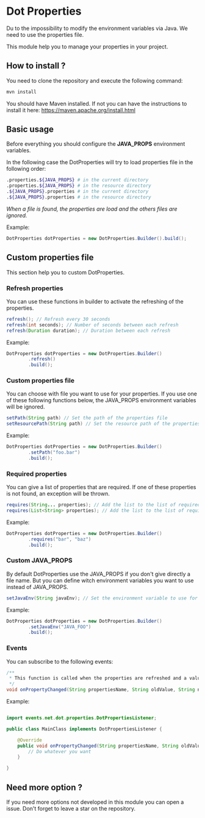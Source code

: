 # Dot Properties

Du to the impossibility to modify the environment variables via Java.
We need to use the properties file.

This module help you to manage your properties in your project.

## How to install ?

You need to clone the repository and execute the following command:
````bash
mvn install
````

You should have Maven installed. If not you can have the instructions to install it here: https://maven.apache.org/install.html

## Basic usage

Before everything you should configure the **JAVA_PROPS** environment variables.

In the following case the DotProperties will try to load properties file in the following order:

````bash
.properties.${JAVA_PROPS} # in the current directory
.properties.${JAVA_PROPS} # in the resource directory
.${JAVA_PROPS}.properties # in the current directory
.${JAVA_PROPS}.properties # in the resource directory
````

_When a file is found, the properties are load and the others files are ignored._

Example:
```java
DotProperties dotProperties = new DotProperties.Builder().build();
```

## Custom properties file

This section help you to custom DotProperties.

### Refresh properties

You can use these functions in builder to activate the refreshing of the properties.

````java
refresh(); // Refresh every 30 seconds
refresh(int seconds); // Number of seconds between each refresh
refresh(Duration duration); // Duration between each refresh
````

Example:
````java
DotProperties dotProperties = new DotProperties.Builder()
        .refresh()
        .build();
````

### Custom properties file

You can choose with file you want to use for your properties. If you use one of these following functions below, the JAVA_PROPS environment variables will be ignored.

````java
setPath(String path) // Set the path of the properties file
setResourcePath(String path) // Set the resource path of the properties file
````

Example:
````java
DotProperties dotProperties = new DotProperties.Builder()
        .setPath("foo.bar")
        .build();
````

### Required properties

You can give a list of properties that are required. If one of these properties is not found, an exception will be thrown.

````java
requires(String... properties); // Add the list to the list of required properties
requires(List<String> properties); // Add the list to the list of required properties
````

Example:
````java
DotProperties dotProperties = new DotProperties.Builder()
        .requires("bar", "baz")
        .build();
````

### Custom JAVA_PROPS

By default DotProperties use the JAVA_PROPS if you don't give directly a file name. But you can define witch environment variables you want to use instead of JAVA_PROPS.

````java
setJavaEnv(String javaEnv); // Set the environment variable to use for the properties file
````

Example:
````java
DotProperties dotProperties = new DotProperties.Builder()
        .setJavaEnv("JAVA_FOO")
        .build();
````

### Events

You can subscribe to the following events:
````java
/**
 * This function is called when the properties are refreshed and a value was updated.
 */
void onPropertyChanged(String propertiesName, String oldValue, String newValue);
````
Example:

````java

import events.net.dot.properties.DotPropertiesListener;

public class MainClass implements DotPropertiesListener {

    @Override
    public void onPropertyChanged(String propertiesName, String oldValue, String newValue) {
        // Do whatever you want
    }

}

````


## Need more option ?

If you need more options not developed in this module you can open a issue.
Don't forget to leave a star on the repository.